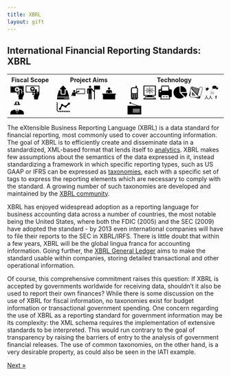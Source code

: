 ```yaml
---
title: XBRL
layout: gift
---
```


## International Financial Reporting Standards: XBRL 

<table class="iconmatrix">
    <tr class="icons">
        <th class="inner">Fiscal Scope</th>
        <th class="inner">Project Aims</th>
        <th>Technology</th>
    </tr>
    <tr class="iconbar">
        <td class="inner">
            <img src="images/revenue.png" class="" title="Revenue Side" />
            <img src="images/spending.png" class="" title="Spending Side" />
            <img src="images/invisible_money.png" class="no" title="Off-Budget" />
        </td>
        <td class="inner">
            <img src="images/upload.png" class="" title="Publish Better Data" />
            <img src="images/educate.png" class="no" title="Educate Citizens" />
            <img src="images/citizen.png" class="no" title="Facilitate Direct Participation"/>
            <img src="images/decision-maker.png" class="" title="Get Feedback to Policy Makers" />
            <img src="images/data_analysis.png" class="" title="Analyse and Understand Data" />
        </td>
        <td>
            <img src="images/mobile.png" class="no" title="Mobile Technology" />
            <img src="images/web.png" class="" title="Web-based Technology" />
            <img src="images/offline.png" class="no" title="Offline and Print on Demand" />
            <img src="images/piechart.png" class="no" title="Data Visualisation and Maps" />
            <img src="images/standards.png" class="" title="Formats and Standards" />
            <img src="images/social_media.png" class="no" title="Social Media" />
            <img src="images/radio.png" class="no" title="Radio" />
        </td>
    </tr>
</table>

The eXtensible Business Reporting Language (XBRL) is a data standard for financial reporting, most commonly used to cover accounting information. The goal of XBRL is to efficiently create and disseminate data in a standardized, XML-based format that lends itself to [analytics](http://www.sec.gov/spotlight/xbrl/what-is-idata.shtml). XBRL makes few assumptions about the semantics of the data expressed in it, instead standardizing a framework in which specific reporting types, such as US GAAP or IFRS can be expressed as [taxonomies](http://www.xbrl.org/FRTApproved), each with a specific set of tags to express the reporting elements which are necessary to comply with the standard. A growing number of such taxonomies are developed and maintained by the [XBRL community](http://www.xbrl.org/FRTAcknowledged). 

XBRL has enjoyed widespread adoption as a reporting language for business accounting data across a number of countries, the most notable being the United States, where both the FDIC (2005) and the SEC (2009) have adopted the standard - by 2013 even international companies will have to file their reports to the SEC in XBRL/IRFS. There is little doubt that within a few years, XBRL will be the global lingua franca for accounting information. Going further, the [XBRL General Ledger](http://www.xbrl.org/GLTaxonomy) aims to make the standard usable within companies, storing detailed transactional and other operational information. 

Of course, this comprehensive commitment raises this question: If XBRL is accepted by governments worldwide for receiving data, shouldn’t it also be used to report their own finances? While there is some discussion on the use of XBRL for fiscal information, no taxonomies exist for budget information or transactional government spending. One concern regarding the use of XBRL as a reporting standard for government information may be its complexity: the XML schema requires the implementation of extensive standards to be interpreted. This would run contrary to the goal of transparency by raising the barriers of entry to the analysis of government financial releases. The use of common taxonomies, on the other hand, is a very desirable property, as could also be seen in the IATI example. 

<div class="pull-right"><a class="btn btn-default btn-mini" href="chapter5-intro.html">Next &raquo;</a></div>